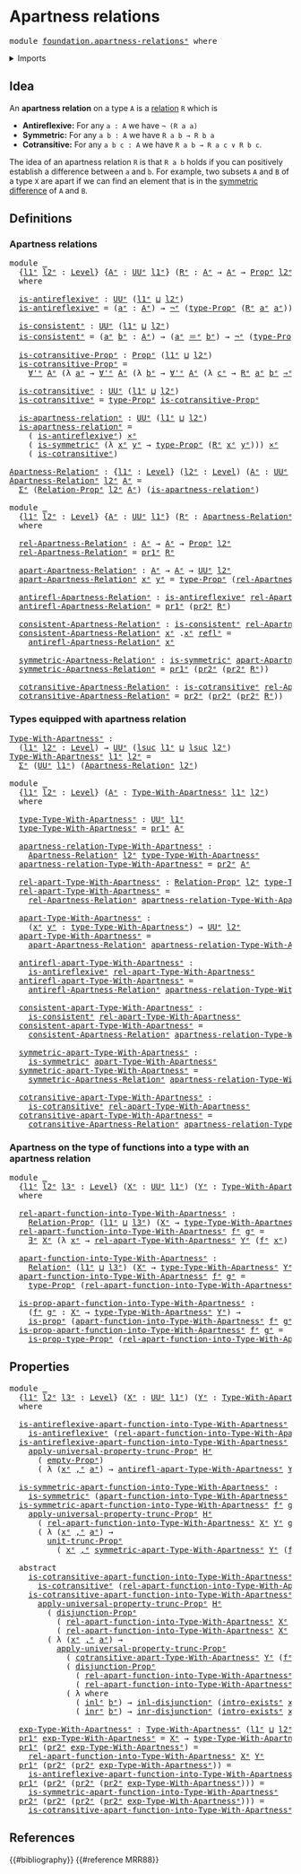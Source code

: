 # Apartness relations

<pre class="Agda"><a id="32" class="Keyword">module</a> <a id="39" href="foundation.apartness-relations%25E1%25B5%2589.html" class="Module">foundation.apartness-relationsᵉ</a> <a id="71" class="Keyword">where</a>
</pre>
<details><summary>Imports</summary>

<pre class="Agda"><a id="127" class="Keyword">open</a> <a id="132" class="Keyword">import</a> <a id="139" href="foundation.binary-relations%25E1%25B5%2589.html" class="Module">foundation.binary-relationsᵉ</a>
<a id="168" class="Keyword">open</a> <a id="173" class="Keyword">import</a> <a id="180" href="foundation.dependent-pair-types%25E1%25B5%2589.html" class="Module">foundation.dependent-pair-typesᵉ</a>
<a id="213" class="Keyword">open</a> <a id="218" class="Keyword">import</a> <a id="225" href="foundation.disjunction%25E1%25B5%2589.html" class="Module">foundation.disjunctionᵉ</a>
<a id="249" class="Keyword">open</a> <a id="254" class="Keyword">import</a> <a id="261" href="foundation.existential-quantification%25E1%25B5%2589.html" class="Module">foundation.existential-quantificationᵉ</a>
<a id="300" class="Keyword">open</a> <a id="305" class="Keyword">import</a> <a id="312" href="foundation.propositional-truncations%25E1%25B5%2589.html" class="Module">foundation.propositional-truncationsᵉ</a>
<a id="350" class="Keyword">open</a> <a id="355" class="Keyword">import</a> <a id="362" href="foundation.universal-quantification%25E1%25B5%2589.html" class="Module">foundation.universal-quantificationᵉ</a>
<a id="399" class="Keyword">open</a> <a id="404" class="Keyword">import</a> <a id="411" href="foundation.universe-levels%25E1%25B5%2589.html" class="Module">foundation.universe-levelsᵉ</a>

<a id="440" class="Keyword">open</a> <a id="445" class="Keyword">import</a> <a id="452" href="foundation-core.cartesian-product-types%25E1%25B5%2589.html" class="Module">foundation-core.cartesian-product-typesᵉ</a>
<a id="493" class="Keyword">open</a> <a id="498" class="Keyword">import</a> <a id="505" href="foundation-core.coproduct-types%25E1%25B5%2589.html" class="Module">foundation-core.coproduct-typesᵉ</a>
<a id="538" class="Keyword">open</a> <a id="543" class="Keyword">import</a> <a id="550" href="foundation-core.empty-types%25E1%25B5%2589.html" class="Module">foundation-core.empty-typesᵉ</a>
<a id="579" class="Keyword">open</a> <a id="584" class="Keyword">import</a> <a id="591" href="foundation-core.identity-types%25E1%25B5%2589.html" class="Module">foundation-core.identity-typesᵉ</a>
<a id="623" class="Keyword">open</a> <a id="628" class="Keyword">import</a> <a id="635" href="foundation-core.negation%25E1%25B5%2589.html" class="Module">foundation-core.negationᵉ</a>
<a id="661" class="Keyword">open</a> <a id="666" class="Keyword">import</a> <a id="673" href="foundation-core.propositions%25E1%25B5%2589.html" class="Module">foundation-core.propositionsᵉ</a>
</pre>
</details>

## Idea

An **apartness relation** on a type `A` is a
[relation](foundation.binary-relations.md) `R` which is

- **Antireflexive:** For any `a : A` we have `¬ (R a a)`
- **Symmetric:** For any `a b : A` we have `R a b → R b a`
- **Cotransitive:** For any `a b c : A` we have `R a b → R a c ∨ R b c`.

The idea of an apartness relation `R` is that `R a b` holds if you can
positively establish a difference between `a` and `b`. For example, two subsets
`A` and `B` of a type `X` are apart if we can find an element that is in the
[symmetric difference](foundation.symmetric-difference.md) of `A` and `B`.

## Definitions

### Apartness relations

<pre class="Agda"><a id="1374" class="Keyword">module</a> <a id="1381" href="foundation.apartness-relations%25E1%25B5%2589.html#1381" class="Module">_</a>
  <a id="1385" class="Symbol">{</a><a id="1386" href="foundation.apartness-relations%25E1%25B5%2589.html#1386" class="Bound">l1ᵉ</a> <a id="1390" href="foundation.apartness-relations%25E1%25B5%2589.html#1390" class="Bound">l2ᵉ</a> <a id="1394" class="Symbol">:</a> <a id="1396" href="Agda.Primitive.html#742" class="Postulate">Level</a><a id="1401" class="Symbol">}</a> <a id="1403" class="Symbol">{</a><a id="1404" href="foundation.apartness-relations%25E1%25B5%2589.html#1404" class="Bound">Aᵉ</a> <a id="1407" class="Symbol">:</a> <a id="1409" href="Agda.Primitive.html#429" class="Primitive">UUᵉ</a> <a id="1413" href="foundation.apartness-relations%25E1%25B5%2589.html#1386" class="Bound">l1ᵉ</a><a id="1416" class="Symbol">}</a> <a id="1418" class="Symbol">(</a><a id="1419" href="foundation.apartness-relations%25E1%25B5%2589.html#1419" class="Bound">Rᵉ</a> <a id="1422" class="Symbol">:</a> <a id="1424" href="foundation.apartness-relations%25E1%25B5%2589.html#1404" class="Bound">Aᵉ</a> <a id="1427" class="Symbol">→</a> <a id="1429" href="foundation.apartness-relations%25E1%25B5%2589.html#1404" class="Bound">Aᵉ</a> <a id="1432" class="Symbol">→</a> <a id="1434" href="foundation-core.propositions%25E1%25B5%2589.html#1181" class="Function">Propᵉ</a> <a id="1440" href="foundation.apartness-relations%25E1%25B5%2589.html#1390" class="Bound">l2ᵉ</a><a id="1443" class="Symbol">)</a>
  <a id="1447" class="Keyword">where</a>

  <a id="1456" href="foundation.apartness-relations%25E1%25B5%2589.html#1456" class="Function">is-antireflexiveᵉ</a> <a id="1474" class="Symbol">:</a> <a id="1476" href="Agda.Primitive.html#429" class="Primitive">UUᵉ</a> <a id="1480" class="Symbol">(</a><a id="1481" href="foundation.apartness-relations%25E1%25B5%2589.html#1386" class="Bound">l1ᵉ</a> <a id="1485" href="Agda.Primitive.html#961" class="Primitive Operator">⊔</a> <a id="1487" href="foundation.apartness-relations%25E1%25B5%2589.html#1390" class="Bound">l2ᵉ</a><a id="1490" class="Symbol">)</a>
  <a id="1494" href="foundation.apartness-relations%25E1%25B5%2589.html#1456" class="Function">is-antireflexiveᵉ</a> <a id="1512" class="Symbol">=</a> <a id="1514" class="Symbol">(</a><a id="1515" href="foundation.apartness-relations%25E1%25B5%2589.html#1515" class="Bound">aᵉ</a> <a id="1518" class="Symbol">:</a> <a id="1520" href="foundation.apartness-relations%25E1%25B5%2589.html#1404" class="Bound">Aᵉ</a><a id="1522" class="Symbol">)</a> <a id="1524" class="Symbol">→</a> <a id="1526" href="foundation-core.negation%25E1%25B5%2589.html#599" class="Function Operator">¬ᵉ</a> <a id="1529" class="Symbol">(</a><a id="1530" href="foundation-core.propositions%25E1%25B5%2589.html#1288" class="Function">type-Propᵉ</a> <a id="1541" class="Symbol">(</a><a id="1542" href="foundation.apartness-relations%25E1%25B5%2589.html#1419" class="Bound">Rᵉ</a> <a id="1545" href="foundation.apartness-relations%25E1%25B5%2589.html#1515" class="Bound">aᵉ</a> <a id="1548" href="foundation.apartness-relations%25E1%25B5%2589.html#1515" class="Bound">aᵉ</a><a id="1550" class="Symbol">))</a>

  <a id="1556" href="foundation.apartness-relations%25E1%25B5%2589.html#1556" class="Function">is-consistentᵉ</a> <a id="1571" class="Symbol">:</a> <a id="1573" href="Agda.Primitive.html#429" class="Primitive">UUᵉ</a> <a id="1577" class="Symbol">(</a><a id="1578" href="foundation.apartness-relations%25E1%25B5%2589.html#1386" class="Bound">l1ᵉ</a> <a id="1582" href="Agda.Primitive.html#961" class="Primitive Operator">⊔</a> <a id="1584" href="foundation.apartness-relations%25E1%25B5%2589.html#1390" class="Bound">l2ᵉ</a><a id="1587" class="Symbol">)</a>
  <a id="1591" href="foundation.apartness-relations%25E1%25B5%2589.html#1556" class="Function">is-consistentᵉ</a> <a id="1606" class="Symbol">=</a> <a id="1608" class="Symbol">(</a><a id="1609" href="foundation.apartness-relations%25E1%25B5%2589.html#1609" class="Bound">aᵉ</a> <a id="1612" href="foundation.apartness-relations%25E1%25B5%2589.html#1612" class="Bound">bᵉ</a> <a id="1615" class="Symbol">:</a> <a id="1617" href="foundation.apartness-relations%25E1%25B5%2589.html#1404" class="Bound">Aᵉ</a><a id="1619" class="Symbol">)</a> <a id="1621" class="Symbol">→</a> <a id="1623" class="Symbol">(</a><a id="1624" href="foundation.apartness-relations%25E1%25B5%2589.html#1609" class="Bound">aᵉ</a> <a id="1627" href="foundation-core.identity-types%25E1%25B5%2589.html#2730" class="Function Operator">＝ᵉ</a> <a id="1630" href="foundation.apartness-relations%25E1%25B5%2589.html#1612" class="Bound">bᵉ</a><a id="1632" class="Symbol">)</a> <a id="1634" class="Symbol">→</a> <a id="1636" href="foundation-core.negation%25E1%25B5%2589.html#599" class="Function Operator">¬ᵉ</a> <a id="1639" class="Symbol">(</a><a id="1640" href="foundation-core.propositions%25E1%25B5%2589.html#1288" class="Function">type-Propᵉ</a> <a id="1651" class="Symbol">(</a><a id="1652" href="foundation.apartness-relations%25E1%25B5%2589.html#1419" class="Bound">Rᵉ</a> <a id="1655" href="foundation.apartness-relations%25E1%25B5%2589.html#1609" class="Bound">aᵉ</a> <a id="1658" href="foundation.apartness-relations%25E1%25B5%2589.html#1612" class="Bound">bᵉ</a><a id="1660" class="Symbol">))</a>

  <a id="1666" href="foundation.apartness-relations%25E1%25B5%2589.html#1666" class="Function">is-cotransitive-Propᵉ</a> <a id="1688" class="Symbol">:</a> <a id="1690" href="foundation-core.propositions%25E1%25B5%2589.html#1181" class="Function">Propᵉ</a> <a id="1696" class="Symbol">(</a><a id="1697" href="foundation.apartness-relations%25E1%25B5%2589.html#1386" class="Bound">l1ᵉ</a> <a id="1701" href="Agda.Primitive.html#961" class="Primitive Operator">⊔</a> <a id="1703" href="foundation.apartness-relations%25E1%25B5%2589.html#1390" class="Bound">l2ᵉ</a><a id="1706" class="Symbol">)</a>
  <a id="1710" href="foundation.apartness-relations%25E1%25B5%2589.html#1666" class="Function">is-cotransitive-Propᵉ</a> <a id="1732" class="Symbol">=</a>
    <a id="1738" href="foundation.universal-quantification%25E1%25B5%2589.html#2016" class="Function">∀&#39;ᵉ</a> <a id="1742" href="foundation.apartness-relations%25E1%25B5%2589.html#1404" class="Bound">Aᵉ</a> <a id="1745" class="Symbol">(λ</a> <a id="1748" href="foundation.apartness-relations%25E1%25B5%2589.html#1748" class="Bound">aᵉ</a> <a id="1751" class="Symbol">→</a> <a id="1753" href="foundation.universal-quantification%25E1%25B5%2589.html#2016" class="Function">∀&#39;ᵉ</a> <a id="1757" href="foundation.apartness-relations%25E1%25B5%2589.html#1404" class="Bound">Aᵉ</a> <a id="1760" class="Symbol">(λ</a> <a id="1763" href="foundation.apartness-relations%25E1%25B5%2589.html#1763" class="Bound">bᵉ</a> <a id="1766" class="Symbol">→</a> <a id="1768" href="foundation.universal-quantification%25E1%25B5%2589.html#2016" class="Function">∀&#39;ᵉ</a> <a id="1772" href="foundation.apartness-relations%25E1%25B5%2589.html#1404" class="Bound">Aᵉ</a> <a id="1775" class="Symbol">(λ</a> <a id="1778" href="foundation.apartness-relations%25E1%25B5%2589.html#1778" class="Bound">cᵉ</a> <a id="1781" class="Symbol">→</a> <a id="1783" href="foundation.apartness-relations%25E1%25B5%2589.html#1419" class="Bound">Rᵉ</a> <a id="1786" href="foundation.apartness-relations%25E1%25B5%2589.html#1748" class="Bound">aᵉ</a> <a id="1789" href="foundation.apartness-relations%25E1%25B5%2589.html#1763" class="Bound">bᵉ</a> <a id="1792" href="foundation-core.propositions%25E1%25B5%2589.html#8679" class="Function Operator">⇒ᵉ</a> <a id="1795" class="Symbol">(</a><a id="1796" href="foundation.apartness-relations%25E1%25B5%2589.html#1419" class="Bound">Rᵉ</a> <a id="1799" href="foundation.apartness-relations%25E1%25B5%2589.html#1748" class="Bound">aᵉ</a> <a id="1802" href="foundation.apartness-relations%25E1%25B5%2589.html#1778" class="Bound">cᵉ</a> <a id="1805" href="foundation.disjunction%25E1%25B5%2589.html#3733" class="Function Operator">∨ᵉ</a> <a id="1808" href="foundation.apartness-relations%25E1%25B5%2589.html#1419" class="Bound">Rᵉ</a> <a id="1811" href="foundation.apartness-relations%25E1%25B5%2589.html#1763" class="Bound">bᵉ</a> <a id="1814" href="foundation.apartness-relations%25E1%25B5%2589.html#1778" class="Bound">cᵉ</a><a id="1816" class="Symbol">))))</a>

  <a id="1824" href="foundation.apartness-relations%25E1%25B5%2589.html#1824" class="Function">is-cotransitiveᵉ</a> <a id="1841" class="Symbol">:</a> <a id="1843" href="Agda.Primitive.html#429" class="Primitive">UUᵉ</a> <a id="1847" class="Symbol">(</a><a id="1848" href="foundation.apartness-relations%25E1%25B5%2589.html#1386" class="Bound">l1ᵉ</a> <a id="1852" href="Agda.Primitive.html#961" class="Primitive Operator">⊔</a> <a id="1854" href="foundation.apartness-relations%25E1%25B5%2589.html#1390" class="Bound">l2ᵉ</a><a id="1857" class="Symbol">)</a>
  <a id="1861" href="foundation.apartness-relations%25E1%25B5%2589.html#1824" class="Function">is-cotransitiveᵉ</a> <a id="1878" class="Symbol">=</a> <a id="1880" href="foundation-core.propositions%25E1%25B5%2589.html#1288" class="Function">type-Propᵉ</a> <a id="1891" href="foundation.apartness-relations%25E1%25B5%2589.html#1666" class="Function">is-cotransitive-Propᵉ</a>

  <a id="1916" href="foundation.apartness-relations%25E1%25B5%2589.html#1916" class="Function">is-apartness-relationᵉ</a> <a id="1939" class="Symbol">:</a> <a id="1941" href="Agda.Primitive.html#429" class="Primitive">UUᵉ</a> <a id="1945" class="Symbol">(</a><a id="1946" href="foundation.apartness-relations%25E1%25B5%2589.html#1386" class="Bound">l1ᵉ</a> <a id="1950" href="Agda.Primitive.html#961" class="Primitive Operator">⊔</a> <a id="1952" href="foundation.apartness-relations%25E1%25B5%2589.html#1390" class="Bound">l2ᵉ</a><a id="1955" class="Symbol">)</a>
  <a id="1959" href="foundation.apartness-relations%25E1%25B5%2589.html#1916" class="Function">is-apartness-relationᵉ</a> <a id="1982" class="Symbol">=</a>
    <a id="1988" class="Symbol">(</a> <a id="1990" href="foundation.apartness-relations%25E1%25B5%2589.html#1456" class="Function">is-antireflexiveᵉ</a><a id="2007" class="Symbol">)</a> <a id="2009" href="foundation-core.cartesian-product-types%25E1%25B5%2589.html#623" class="Function Operator">×ᵉ</a>
    <a id="2016" class="Symbol">(</a> <a id="2018" href="foundation.binary-relations%25E1%25B5%2589.html#3593" class="Function">is-symmetricᵉ</a> <a id="2032" class="Symbol">(λ</a> <a id="2035" href="foundation.apartness-relations%25E1%25B5%2589.html#2035" class="Bound">xᵉ</a> <a id="2038" href="foundation.apartness-relations%25E1%25B5%2589.html#2038" class="Bound">yᵉ</a> <a id="2041" class="Symbol">→</a> <a id="2043" href="foundation-core.propositions%25E1%25B5%2589.html#1288" class="Function">type-Propᵉ</a> <a id="2054" class="Symbol">(</a><a id="2055" href="foundation.apartness-relations%25E1%25B5%2589.html#1419" class="Bound">Rᵉ</a> <a id="2058" href="foundation.apartness-relations%25E1%25B5%2589.html#2035" class="Bound">xᵉ</a> <a id="2061" href="foundation.apartness-relations%25E1%25B5%2589.html#2038" class="Bound">yᵉ</a><a id="2063" class="Symbol">)))</a> <a id="2067" href="foundation-core.cartesian-product-types%25E1%25B5%2589.html#623" class="Function Operator">×ᵉ</a>
    <a id="2074" class="Symbol">(</a> <a id="2076" href="foundation.apartness-relations%25E1%25B5%2589.html#1824" class="Function">is-cotransitiveᵉ</a><a id="2092" class="Symbol">)</a>

<a id="Apartness-Relationᵉ"></a><a id="2095" href="foundation.apartness-relations%25E1%25B5%2589.html#2095" class="Function">Apartness-Relationᵉ</a> <a id="2115" class="Symbol">:</a> <a id="2117" class="Symbol">{</a><a id="2118" href="foundation.apartness-relations%25E1%25B5%2589.html#2118" class="Bound">l1ᵉ</a> <a id="2122" class="Symbol">:</a> <a id="2124" href="Agda.Primitive.html#742" class="Postulate">Level</a><a id="2129" class="Symbol">}</a> <a id="2131" class="Symbol">(</a><a id="2132" href="foundation.apartness-relations%25E1%25B5%2589.html#2132" class="Bound">l2ᵉ</a> <a id="2136" class="Symbol">:</a> <a id="2138" href="Agda.Primitive.html#742" class="Postulate">Level</a><a id="2143" class="Symbol">)</a> <a id="2145" class="Symbol">(</a><a id="2146" href="foundation.apartness-relations%25E1%25B5%2589.html#2146" class="Bound">Aᵉ</a> <a id="2149" class="Symbol">:</a> <a id="2151" href="Agda.Primitive.html#429" class="Primitive">UUᵉ</a> <a id="2155" href="foundation.apartness-relations%25E1%25B5%2589.html#2118" class="Bound">l1ᵉ</a><a id="2158" class="Symbol">)</a> <a id="2160" class="Symbol">→</a> <a id="2162" href="Agda.Primitive.html#429" class="Primitive">UUᵉ</a> <a id="2166" class="Symbol">(</a><a id="2167" href="foundation.apartness-relations%25E1%25B5%2589.html#2118" class="Bound">l1ᵉ</a> <a id="2171" href="Agda.Primitive.html#961" class="Primitive Operator">⊔</a> <a id="2173" href="Agda.Primitive.html#931" class="Primitive">lsuc</a> <a id="2178" href="foundation.apartness-relations%25E1%25B5%2589.html#2132" class="Bound">l2ᵉ</a><a id="2181" class="Symbol">)</a>
<a id="2183" href="foundation.apartness-relations%25E1%25B5%2589.html#2095" class="Function">Apartness-Relationᵉ</a> <a id="2203" href="foundation.apartness-relations%25E1%25B5%2589.html#2203" class="Bound">l2ᵉ</a> <a id="2207" href="foundation.apartness-relations%25E1%25B5%2589.html#2207" class="Bound">Aᵉ</a> <a id="2210" class="Symbol">=</a>
  <a id="2214" href="foundation.dependent-pair-types%25E1%25B5%2589.html#585" class="Record">Σᵉ</a> <a id="2217" class="Symbol">(</a><a id="2218" href="foundation.binary-relations%25E1%25B5%2589.html#1550" class="Function">Relation-Propᵉ</a> <a id="2233" href="foundation.apartness-relations%25E1%25B5%2589.html#2203" class="Bound">l2ᵉ</a> <a id="2237" href="foundation.apartness-relations%25E1%25B5%2589.html#2207" class="Bound">Aᵉ</a><a id="2239" class="Symbol">)</a> <a id="2241" class="Symbol">(</a><a id="2242" href="foundation.apartness-relations%25E1%25B5%2589.html#1916" class="Function">is-apartness-relationᵉ</a><a id="2264" class="Symbol">)</a>

<a id="2267" class="Keyword">module</a> <a id="2274" href="foundation.apartness-relations%25E1%25B5%2589.html#2274" class="Module">_</a>
  <a id="2278" class="Symbol">{</a><a id="2279" href="foundation.apartness-relations%25E1%25B5%2589.html#2279" class="Bound">l1ᵉ</a> <a id="2283" href="foundation.apartness-relations%25E1%25B5%2589.html#2283" class="Bound">l2ᵉ</a> <a id="2287" class="Symbol">:</a> <a id="2289" href="Agda.Primitive.html#742" class="Postulate">Level</a><a id="2294" class="Symbol">}</a> <a id="2296" class="Symbol">{</a><a id="2297" href="foundation.apartness-relations%25E1%25B5%2589.html#2297" class="Bound">Aᵉ</a> <a id="2300" class="Symbol">:</a> <a id="2302" href="Agda.Primitive.html#429" class="Primitive">UUᵉ</a> <a id="2306" href="foundation.apartness-relations%25E1%25B5%2589.html#2279" class="Bound">l1ᵉ</a><a id="2309" class="Symbol">}</a> <a id="2311" class="Symbol">(</a><a id="2312" href="foundation.apartness-relations%25E1%25B5%2589.html#2312" class="Bound">Rᵉ</a> <a id="2315" class="Symbol">:</a> <a id="2317" href="foundation.apartness-relations%25E1%25B5%2589.html#2095" class="Function">Apartness-Relationᵉ</a> <a id="2337" href="foundation.apartness-relations%25E1%25B5%2589.html#2283" class="Bound">l2ᵉ</a> <a id="2341" href="foundation.apartness-relations%25E1%25B5%2589.html#2297" class="Bound">Aᵉ</a><a id="2343" class="Symbol">)</a>
  <a id="2347" class="Keyword">where</a>

  <a id="2356" href="foundation.apartness-relations%25E1%25B5%2589.html#2356" class="Function">rel-Apartness-Relationᵉ</a> <a id="2380" class="Symbol">:</a> <a id="2382" href="foundation.apartness-relations%25E1%25B5%2589.html#2297" class="Bound">Aᵉ</a> <a id="2385" class="Symbol">→</a> <a id="2387" href="foundation.apartness-relations%25E1%25B5%2589.html#2297" class="Bound">Aᵉ</a> <a id="2390" class="Symbol">→</a> <a id="2392" href="foundation-core.propositions%25E1%25B5%2589.html#1181" class="Function">Propᵉ</a> <a id="2398" href="foundation.apartness-relations%25E1%25B5%2589.html#2283" class="Bound">l2ᵉ</a>
  <a id="2404" href="foundation.apartness-relations%25E1%25B5%2589.html#2356" class="Function">rel-Apartness-Relationᵉ</a> <a id="2428" class="Symbol">=</a> <a id="2430" href="foundation.dependent-pair-types%25E1%25B5%2589.html#697" class="Field">pr1ᵉ</a> <a id="2435" href="foundation.apartness-relations%25E1%25B5%2589.html#2312" class="Bound">Rᵉ</a>

  <a id="2441" href="foundation.apartness-relations%25E1%25B5%2589.html#2441" class="Function">apart-Apartness-Relationᵉ</a> <a id="2467" class="Symbol">:</a> <a id="2469" href="foundation.apartness-relations%25E1%25B5%2589.html#2297" class="Bound">Aᵉ</a> <a id="2472" class="Symbol">→</a> <a id="2474" href="foundation.apartness-relations%25E1%25B5%2589.html#2297" class="Bound">Aᵉ</a> <a id="2477" class="Symbol">→</a> <a id="2479" href="Agda.Primitive.html#429" class="Primitive">UUᵉ</a> <a id="2483" href="foundation.apartness-relations%25E1%25B5%2589.html#2283" class="Bound">l2ᵉ</a>
  <a id="2489" href="foundation.apartness-relations%25E1%25B5%2589.html#2441" class="Function">apart-Apartness-Relationᵉ</a> <a id="2515" href="foundation.apartness-relations%25E1%25B5%2589.html#2515" class="Bound">xᵉ</a> <a id="2518" href="foundation.apartness-relations%25E1%25B5%2589.html#2518" class="Bound">yᵉ</a> <a id="2521" class="Symbol">=</a> <a id="2523" href="foundation-core.propositions%25E1%25B5%2589.html#1288" class="Function">type-Propᵉ</a> <a id="2534" class="Symbol">(</a><a id="2535" href="foundation.apartness-relations%25E1%25B5%2589.html#2356" class="Function">rel-Apartness-Relationᵉ</a> <a id="2559" href="foundation.apartness-relations%25E1%25B5%2589.html#2515" class="Bound">xᵉ</a> <a id="2562" href="foundation.apartness-relations%25E1%25B5%2589.html#2518" class="Bound">yᵉ</a><a id="2564" class="Symbol">)</a>

  <a id="2569" href="foundation.apartness-relations%25E1%25B5%2589.html#2569" class="Function">antirefl-Apartness-Relationᵉ</a> <a id="2598" class="Symbol">:</a> <a id="2600" href="foundation.apartness-relations%25E1%25B5%2589.html#1456" class="Function">is-antireflexiveᵉ</a> <a id="2618" href="foundation.apartness-relations%25E1%25B5%2589.html#2356" class="Function">rel-Apartness-Relationᵉ</a>
  <a id="2644" href="foundation.apartness-relations%25E1%25B5%2589.html#2569" class="Function">antirefl-Apartness-Relationᵉ</a> <a id="2673" class="Symbol">=</a> <a id="2675" href="foundation.dependent-pair-types%25E1%25B5%2589.html#697" class="Field">pr1ᵉ</a> <a id="2680" class="Symbol">(</a><a id="2681" href="foundation.dependent-pair-types%25E1%25B5%2589.html#711" class="Field">pr2ᵉ</a> <a id="2686" href="foundation.apartness-relations%25E1%25B5%2589.html#2312" class="Bound">Rᵉ</a><a id="2688" class="Symbol">)</a>

  <a id="2693" href="foundation.apartness-relations%25E1%25B5%2589.html#2693" class="Function">consistent-Apartness-Relationᵉ</a> <a id="2724" class="Symbol">:</a> <a id="2726" href="foundation.apartness-relations%25E1%25B5%2589.html#1556" class="Function">is-consistentᵉ</a> <a id="2741" href="foundation.apartness-relations%25E1%25B5%2589.html#2356" class="Function">rel-Apartness-Relationᵉ</a>
  <a id="2767" href="foundation.apartness-relations%25E1%25B5%2589.html#2693" class="Function">consistent-Apartness-Relationᵉ</a> <a id="2798" href="foundation.apartness-relations%25E1%25B5%2589.html#2798" class="Bound">xᵉ</a> <a id="2801" class="DottedPattern Symbol">.</a><a id="2802" href="foundation.apartness-relations%25E1%25B5%2589.html#2798" class="DottedPattern Bound">xᵉ</a> <a id="2805" href="foundation-core.identity-types%25E1%25B5%2589.html#2694" class="InductiveConstructor">reflᵉ</a> <a id="2811" class="Symbol">=</a>
    <a id="2817" href="foundation.apartness-relations%25E1%25B5%2589.html#2569" class="Function">antirefl-Apartness-Relationᵉ</a> <a id="2846" href="foundation.apartness-relations%25E1%25B5%2589.html#2798" class="Bound">xᵉ</a>

  <a id="2852" href="foundation.apartness-relations%25E1%25B5%2589.html#2852" class="Function">symmetric-Apartness-Relationᵉ</a> <a id="2882" class="Symbol">:</a> <a id="2884" href="foundation.binary-relations%25E1%25B5%2589.html#3593" class="Function">is-symmetricᵉ</a> <a id="2898" href="foundation.apartness-relations%25E1%25B5%2589.html#2441" class="Function">apart-Apartness-Relationᵉ</a>
  <a id="2926" href="foundation.apartness-relations%25E1%25B5%2589.html#2852" class="Function">symmetric-Apartness-Relationᵉ</a> <a id="2956" class="Symbol">=</a> <a id="2958" href="foundation.dependent-pair-types%25E1%25B5%2589.html#697" class="Field">pr1ᵉ</a> <a id="2963" class="Symbol">(</a><a id="2964" href="foundation.dependent-pair-types%25E1%25B5%2589.html#711" class="Field">pr2ᵉ</a> <a id="2969" class="Symbol">(</a><a id="2970" href="foundation.dependent-pair-types%25E1%25B5%2589.html#711" class="Field">pr2ᵉ</a> <a id="2975" href="foundation.apartness-relations%25E1%25B5%2589.html#2312" class="Bound">Rᵉ</a><a id="2977" class="Symbol">))</a>

  <a id="2983" href="foundation.apartness-relations%25E1%25B5%2589.html#2983" class="Function">cotransitive-Apartness-Relationᵉ</a> <a id="3016" class="Symbol">:</a> <a id="3018" href="foundation.apartness-relations%25E1%25B5%2589.html#1824" class="Function">is-cotransitiveᵉ</a> <a id="3035" href="foundation.apartness-relations%25E1%25B5%2589.html#2356" class="Function">rel-Apartness-Relationᵉ</a>
  <a id="3061" href="foundation.apartness-relations%25E1%25B5%2589.html#2983" class="Function">cotransitive-Apartness-Relationᵉ</a> <a id="3094" class="Symbol">=</a> <a id="3096" href="foundation.dependent-pair-types%25E1%25B5%2589.html#711" class="Field">pr2ᵉ</a> <a id="3101" class="Symbol">(</a><a id="3102" href="foundation.dependent-pair-types%25E1%25B5%2589.html#711" class="Field">pr2ᵉ</a> <a id="3107" class="Symbol">(</a><a id="3108" href="foundation.dependent-pair-types%25E1%25B5%2589.html#711" class="Field">pr2ᵉ</a> <a id="3113" href="foundation.apartness-relations%25E1%25B5%2589.html#2312" class="Bound">Rᵉ</a><a id="3115" class="Symbol">))</a>
</pre>
### Types equipped with apartness relation

<pre class="Agda"><a id="Type-With-Apartnessᵉ"></a><a id="3175" href="foundation.apartness-relations%25E1%25B5%2589.html#3175" class="Function">Type-With-Apartnessᵉ</a> <a id="3196" class="Symbol">:</a>
  <a id="3200" class="Symbol">(</a><a id="3201" href="foundation.apartness-relations%25E1%25B5%2589.html#3201" class="Bound">l1ᵉ</a> <a id="3205" href="foundation.apartness-relations%25E1%25B5%2589.html#3205" class="Bound">l2ᵉ</a> <a id="3209" class="Symbol">:</a> <a id="3211" href="Agda.Primitive.html#742" class="Postulate">Level</a><a id="3216" class="Symbol">)</a> <a id="3218" class="Symbol">→</a> <a id="3220" href="Agda.Primitive.html#429" class="Primitive">UUᵉ</a> <a id="3224" class="Symbol">(</a><a id="3225" href="Agda.Primitive.html#931" class="Primitive">lsuc</a> <a id="3230" href="foundation.apartness-relations%25E1%25B5%2589.html#3201" class="Bound">l1ᵉ</a> <a id="3234" href="Agda.Primitive.html#961" class="Primitive Operator">⊔</a> <a id="3236" href="Agda.Primitive.html#931" class="Primitive">lsuc</a> <a id="3241" href="foundation.apartness-relations%25E1%25B5%2589.html#3205" class="Bound">l2ᵉ</a><a id="3244" class="Symbol">)</a>
<a id="3246" href="foundation.apartness-relations%25E1%25B5%2589.html#3175" class="Function">Type-With-Apartnessᵉ</a> <a id="3267" href="foundation.apartness-relations%25E1%25B5%2589.html#3267" class="Bound">l1ᵉ</a> <a id="3271" href="foundation.apartness-relations%25E1%25B5%2589.html#3271" class="Bound">l2ᵉ</a> <a id="3275" class="Symbol">=</a>
  <a id="3279" href="foundation.dependent-pair-types%25E1%25B5%2589.html#585" class="Record">Σᵉ</a> <a id="3282" class="Symbol">(</a><a id="3283" href="Agda.Primitive.html#429" class="Primitive">UUᵉ</a> <a id="3287" href="foundation.apartness-relations%25E1%25B5%2589.html#3267" class="Bound">l1ᵉ</a><a id="3290" class="Symbol">)</a> <a id="3292" class="Symbol">(</a><a id="3293" href="foundation.apartness-relations%25E1%25B5%2589.html#2095" class="Function">Apartness-Relationᵉ</a> <a id="3313" href="foundation.apartness-relations%25E1%25B5%2589.html#3271" class="Bound">l2ᵉ</a><a id="3316" class="Symbol">)</a>

<a id="3319" class="Keyword">module</a> <a id="3326" href="foundation.apartness-relations%25E1%25B5%2589.html#3326" class="Module">_</a>
  <a id="3330" class="Symbol">{</a><a id="3331" href="foundation.apartness-relations%25E1%25B5%2589.html#3331" class="Bound">l1ᵉ</a> <a id="3335" href="foundation.apartness-relations%25E1%25B5%2589.html#3335" class="Bound">l2ᵉ</a> <a id="3339" class="Symbol">:</a> <a id="3341" href="Agda.Primitive.html#742" class="Postulate">Level</a><a id="3346" class="Symbol">}</a> <a id="3348" class="Symbol">(</a><a id="3349" href="foundation.apartness-relations%25E1%25B5%2589.html#3349" class="Bound">Aᵉ</a> <a id="3352" class="Symbol">:</a> <a id="3354" href="foundation.apartness-relations%25E1%25B5%2589.html#3175" class="Function">Type-With-Apartnessᵉ</a> <a id="3375" href="foundation.apartness-relations%25E1%25B5%2589.html#3331" class="Bound">l1ᵉ</a> <a id="3379" href="foundation.apartness-relations%25E1%25B5%2589.html#3335" class="Bound">l2ᵉ</a><a id="3382" class="Symbol">)</a>
  <a id="3386" class="Keyword">where</a>

  <a id="3395" href="foundation.apartness-relations%25E1%25B5%2589.html#3395" class="Function">type-Type-With-Apartnessᵉ</a> <a id="3421" class="Symbol">:</a> <a id="3423" href="Agda.Primitive.html#429" class="Primitive">UUᵉ</a> <a id="3427" href="foundation.apartness-relations%25E1%25B5%2589.html#3331" class="Bound">l1ᵉ</a>
  <a id="3433" href="foundation.apartness-relations%25E1%25B5%2589.html#3395" class="Function">type-Type-With-Apartnessᵉ</a> <a id="3459" class="Symbol">=</a> <a id="3461" href="foundation.dependent-pair-types%25E1%25B5%2589.html#697" class="Field">pr1ᵉ</a> <a id="3466" href="foundation.apartness-relations%25E1%25B5%2589.html#3349" class="Bound">Aᵉ</a>

  <a id="3472" href="foundation.apartness-relations%25E1%25B5%2589.html#3472" class="Function">apartness-relation-Type-With-Apartnessᵉ</a> <a id="3512" class="Symbol">:</a>
    <a id="3518" href="foundation.apartness-relations%25E1%25B5%2589.html#2095" class="Function">Apartness-Relationᵉ</a> <a id="3538" href="foundation.apartness-relations%25E1%25B5%2589.html#3335" class="Bound">l2ᵉ</a> <a id="3542" href="foundation.apartness-relations%25E1%25B5%2589.html#3395" class="Function">type-Type-With-Apartnessᵉ</a>
  <a id="3570" href="foundation.apartness-relations%25E1%25B5%2589.html#3472" class="Function">apartness-relation-Type-With-Apartnessᵉ</a> <a id="3610" class="Symbol">=</a> <a id="3612" href="foundation.dependent-pair-types%25E1%25B5%2589.html#711" class="Field">pr2ᵉ</a> <a id="3617" href="foundation.apartness-relations%25E1%25B5%2589.html#3349" class="Bound">Aᵉ</a>

  <a id="3623" href="foundation.apartness-relations%25E1%25B5%2589.html#3623" class="Function">rel-apart-Type-With-Apartnessᵉ</a> <a id="3654" class="Symbol">:</a> <a id="3656" href="foundation.binary-relations%25E1%25B5%2589.html#1550" class="Function">Relation-Propᵉ</a> <a id="3671" href="foundation.apartness-relations%25E1%25B5%2589.html#3335" class="Bound">l2ᵉ</a> <a id="3675" href="foundation.apartness-relations%25E1%25B5%2589.html#3395" class="Function">type-Type-With-Apartnessᵉ</a>
  <a id="3703" href="foundation.apartness-relations%25E1%25B5%2589.html#3623" class="Function">rel-apart-Type-With-Apartnessᵉ</a> <a id="3734" class="Symbol">=</a>
    <a id="3740" href="foundation.apartness-relations%25E1%25B5%2589.html#2356" class="Function">rel-Apartness-Relationᵉ</a> <a id="3764" href="foundation.apartness-relations%25E1%25B5%2589.html#3472" class="Function">apartness-relation-Type-With-Apartnessᵉ</a>

  <a id="3807" href="foundation.apartness-relations%25E1%25B5%2589.html#3807" class="Function">apart-Type-With-Apartnessᵉ</a> <a id="3834" class="Symbol">:</a>
    <a id="3840" class="Symbol">(</a><a id="3841" href="foundation.apartness-relations%25E1%25B5%2589.html#3841" class="Bound">xᵉ</a> <a id="3844" href="foundation.apartness-relations%25E1%25B5%2589.html#3844" class="Bound">yᵉ</a> <a id="3847" class="Symbol">:</a> <a id="3849" href="foundation.apartness-relations%25E1%25B5%2589.html#3395" class="Function">type-Type-With-Apartnessᵉ</a><a id="3874" class="Symbol">)</a> <a id="3876" class="Symbol">→</a> <a id="3878" href="Agda.Primitive.html#429" class="Primitive">UUᵉ</a> <a id="3882" href="foundation.apartness-relations%25E1%25B5%2589.html#3335" class="Bound">l2ᵉ</a>
  <a id="3888" href="foundation.apartness-relations%25E1%25B5%2589.html#3807" class="Function">apart-Type-With-Apartnessᵉ</a> <a id="3915" class="Symbol">=</a>
    <a id="3921" href="foundation.apartness-relations%25E1%25B5%2589.html#2441" class="Function">apart-Apartness-Relationᵉ</a> <a id="3947" href="foundation.apartness-relations%25E1%25B5%2589.html#3472" class="Function">apartness-relation-Type-With-Apartnessᵉ</a>

  <a id="3990" href="foundation.apartness-relations%25E1%25B5%2589.html#3990" class="Function">antirefl-apart-Type-With-Apartnessᵉ</a> <a id="4026" class="Symbol">:</a>
    <a id="4032" href="foundation.apartness-relations%25E1%25B5%2589.html#1456" class="Function">is-antireflexiveᵉ</a> <a id="4050" href="foundation.apartness-relations%25E1%25B5%2589.html#3623" class="Function">rel-apart-Type-With-Apartnessᵉ</a>
  <a id="4083" href="foundation.apartness-relations%25E1%25B5%2589.html#3990" class="Function">antirefl-apart-Type-With-Apartnessᵉ</a> <a id="4119" class="Symbol">=</a>
    <a id="4125" href="foundation.apartness-relations%25E1%25B5%2589.html#2569" class="Function">antirefl-Apartness-Relationᵉ</a> <a id="4154" href="foundation.apartness-relations%25E1%25B5%2589.html#3472" class="Function">apartness-relation-Type-With-Apartnessᵉ</a>

  <a id="4197" href="foundation.apartness-relations%25E1%25B5%2589.html#4197" class="Function">consistent-apart-Type-With-Apartnessᵉ</a> <a id="4235" class="Symbol">:</a>
    <a id="4241" href="foundation.apartness-relations%25E1%25B5%2589.html#1556" class="Function">is-consistentᵉ</a> <a id="4256" href="foundation.apartness-relations%25E1%25B5%2589.html#3623" class="Function">rel-apart-Type-With-Apartnessᵉ</a>
  <a id="4289" href="foundation.apartness-relations%25E1%25B5%2589.html#4197" class="Function">consistent-apart-Type-With-Apartnessᵉ</a> <a id="4327" class="Symbol">=</a>
    <a id="4333" href="foundation.apartness-relations%25E1%25B5%2589.html#2693" class="Function">consistent-Apartness-Relationᵉ</a> <a id="4364" href="foundation.apartness-relations%25E1%25B5%2589.html#3472" class="Function">apartness-relation-Type-With-Apartnessᵉ</a>

  <a id="4407" href="foundation.apartness-relations%25E1%25B5%2589.html#4407" class="Function">symmetric-apart-Type-With-Apartnessᵉ</a> <a id="4444" class="Symbol">:</a>
    <a id="4450" href="foundation.binary-relations%25E1%25B5%2589.html#3593" class="Function">is-symmetricᵉ</a> <a id="4464" href="foundation.apartness-relations%25E1%25B5%2589.html#3807" class="Function">apart-Type-With-Apartnessᵉ</a>
  <a id="4493" href="foundation.apartness-relations%25E1%25B5%2589.html#4407" class="Function">symmetric-apart-Type-With-Apartnessᵉ</a> <a id="4530" class="Symbol">=</a>
    <a id="4536" href="foundation.apartness-relations%25E1%25B5%2589.html#2852" class="Function">symmetric-Apartness-Relationᵉ</a> <a id="4566" href="foundation.apartness-relations%25E1%25B5%2589.html#3472" class="Function">apartness-relation-Type-With-Apartnessᵉ</a>

  <a id="4609" href="foundation.apartness-relations%25E1%25B5%2589.html#4609" class="Function">cotransitive-apart-Type-With-Apartnessᵉ</a> <a id="4649" class="Symbol">:</a>
    <a id="4655" href="foundation.apartness-relations%25E1%25B5%2589.html#1824" class="Function">is-cotransitiveᵉ</a> <a id="4672" href="foundation.apartness-relations%25E1%25B5%2589.html#3623" class="Function">rel-apart-Type-With-Apartnessᵉ</a>
  <a id="4705" href="foundation.apartness-relations%25E1%25B5%2589.html#4609" class="Function">cotransitive-apart-Type-With-Apartnessᵉ</a> <a id="4745" class="Symbol">=</a>
    <a id="4751" href="foundation.apartness-relations%25E1%25B5%2589.html#2983" class="Function">cotransitive-Apartness-Relationᵉ</a> <a id="4784" href="foundation.apartness-relations%25E1%25B5%2589.html#3472" class="Function">apartness-relation-Type-With-Apartnessᵉ</a>
</pre>
### Apartness on the type of functions into a type with an apartness relation

<pre class="Agda"><a id="4916" class="Keyword">module</a> <a id="4923" href="foundation.apartness-relations%25E1%25B5%2589.html#4923" class="Module">_</a>
  <a id="4927" class="Symbol">{</a><a id="4928" href="foundation.apartness-relations%25E1%25B5%2589.html#4928" class="Bound">l1ᵉ</a> <a id="4932" href="foundation.apartness-relations%25E1%25B5%2589.html#4932" class="Bound">l2ᵉ</a> <a id="4936" href="foundation.apartness-relations%25E1%25B5%2589.html#4936" class="Bound">l3ᵉ</a> <a id="4940" class="Symbol">:</a> <a id="4942" href="Agda.Primitive.html#742" class="Postulate">Level</a><a id="4947" class="Symbol">}</a> <a id="4949" class="Symbol">(</a><a id="4950" href="foundation.apartness-relations%25E1%25B5%2589.html#4950" class="Bound">Xᵉ</a> <a id="4953" class="Symbol">:</a> <a id="4955" href="Agda.Primitive.html#429" class="Primitive">UUᵉ</a> <a id="4959" href="foundation.apartness-relations%25E1%25B5%2589.html#4928" class="Bound">l1ᵉ</a><a id="4962" class="Symbol">)</a> <a id="4964" class="Symbol">(</a><a id="4965" href="foundation.apartness-relations%25E1%25B5%2589.html#4965" class="Bound">Yᵉ</a> <a id="4968" class="Symbol">:</a> <a id="4970" href="foundation.apartness-relations%25E1%25B5%2589.html#3175" class="Function">Type-With-Apartnessᵉ</a> <a id="4991" href="foundation.apartness-relations%25E1%25B5%2589.html#4932" class="Bound">l2ᵉ</a> <a id="4995" href="foundation.apartness-relations%25E1%25B5%2589.html#4936" class="Bound">l3ᵉ</a><a id="4998" class="Symbol">)</a>
  <a id="5002" class="Keyword">where</a>

  <a id="5011" href="foundation.apartness-relations%25E1%25B5%2589.html#5011" class="Function">rel-apart-function-into-Type-With-Apartnessᵉ</a> <a id="5056" class="Symbol">:</a>
    <a id="5062" href="foundation.binary-relations%25E1%25B5%2589.html#1550" class="Function">Relation-Propᵉ</a> <a id="5077" class="Symbol">(</a><a id="5078" href="foundation.apartness-relations%25E1%25B5%2589.html#4928" class="Bound">l1ᵉ</a> <a id="5082" href="Agda.Primitive.html#961" class="Primitive Operator">⊔</a> <a id="5084" href="foundation.apartness-relations%25E1%25B5%2589.html#4936" class="Bound">l3ᵉ</a><a id="5087" class="Symbol">)</a> <a id="5089" class="Symbol">(</a><a id="5090" href="foundation.apartness-relations%25E1%25B5%2589.html#4950" class="Bound">Xᵉ</a> <a id="5093" class="Symbol">→</a> <a id="5095" href="foundation.apartness-relations%25E1%25B5%2589.html#3395" class="Function">type-Type-With-Apartnessᵉ</a> <a id="5121" href="foundation.apartness-relations%25E1%25B5%2589.html#4965" class="Bound">Yᵉ</a><a id="5123" class="Symbol">)</a>
  <a id="5127" href="foundation.apartness-relations%25E1%25B5%2589.html#5011" class="Function">rel-apart-function-into-Type-With-Apartnessᵉ</a> <a id="5172" href="foundation.apartness-relations%25E1%25B5%2589.html#5172" class="Bound">fᵉ</a> <a id="5175" href="foundation.apartness-relations%25E1%25B5%2589.html#5175" class="Bound">gᵉ</a> <a id="5178" class="Symbol">=</a>
    <a id="5184" href="foundation.existential-quantification%25E1%25B5%2589.html#4385" class="Function">∃ᵉ</a> <a id="5187" href="foundation.apartness-relations%25E1%25B5%2589.html#4950" class="Bound">Xᵉ</a> <a id="5190" class="Symbol">(λ</a> <a id="5193" href="foundation.apartness-relations%25E1%25B5%2589.html#5193" class="Bound">xᵉ</a> <a id="5196" class="Symbol">→</a> <a id="5198" href="foundation.apartness-relations%25E1%25B5%2589.html#3623" class="Function">rel-apart-Type-With-Apartnessᵉ</a> <a id="5229" href="foundation.apartness-relations%25E1%25B5%2589.html#4965" class="Bound">Yᵉ</a> <a id="5232" class="Symbol">(</a><a id="5233" href="foundation.apartness-relations%25E1%25B5%2589.html#5172" class="Bound">fᵉ</a> <a id="5236" href="foundation.apartness-relations%25E1%25B5%2589.html#5193" class="Bound">xᵉ</a><a id="5238" class="Symbol">)</a> <a id="5240" class="Symbol">(</a><a id="5241" href="foundation.apartness-relations%25E1%25B5%2589.html#5175" class="Bound">gᵉ</a> <a id="5244" href="foundation.apartness-relations%25E1%25B5%2589.html#5193" class="Bound">xᵉ</a><a id="5246" class="Symbol">))</a>

  <a id="5252" href="foundation.apartness-relations%25E1%25B5%2589.html#5252" class="Function">apart-function-into-Type-With-Apartnessᵉ</a> <a id="5293" class="Symbol">:</a>
    <a id="5299" href="foundation.binary-relations%25E1%25B5%2589.html#1217" class="Function">Relationᵉ</a> <a id="5309" class="Symbol">(</a><a id="5310" href="foundation.apartness-relations%25E1%25B5%2589.html#4928" class="Bound">l1ᵉ</a> <a id="5314" href="Agda.Primitive.html#961" class="Primitive Operator">⊔</a> <a id="5316" href="foundation.apartness-relations%25E1%25B5%2589.html#4936" class="Bound">l3ᵉ</a><a id="5319" class="Symbol">)</a> <a id="5321" class="Symbol">(</a><a id="5322" href="foundation.apartness-relations%25E1%25B5%2589.html#4950" class="Bound">Xᵉ</a> <a id="5325" class="Symbol">→</a> <a id="5327" href="foundation.apartness-relations%25E1%25B5%2589.html#3395" class="Function">type-Type-With-Apartnessᵉ</a> <a id="5353" href="foundation.apartness-relations%25E1%25B5%2589.html#4965" class="Bound">Yᵉ</a><a id="5355" class="Symbol">)</a>
  <a id="5359" href="foundation.apartness-relations%25E1%25B5%2589.html#5252" class="Function">apart-function-into-Type-With-Apartnessᵉ</a> <a id="5400" href="foundation.apartness-relations%25E1%25B5%2589.html#5400" class="Bound">fᵉ</a> <a id="5403" href="foundation.apartness-relations%25E1%25B5%2589.html#5403" class="Bound">gᵉ</a> <a id="5406" class="Symbol">=</a>
    <a id="5412" href="foundation-core.propositions%25E1%25B5%2589.html#1288" class="Function">type-Propᵉ</a> <a id="5423" class="Symbol">(</a><a id="5424" href="foundation.apartness-relations%25E1%25B5%2589.html#5011" class="Function">rel-apart-function-into-Type-With-Apartnessᵉ</a> <a id="5469" href="foundation.apartness-relations%25E1%25B5%2589.html#5400" class="Bound">fᵉ</a> <a id="5472" href="foundation.apartness-relations%25E1%25B5%2589.html#5403" class="Bound">gᵉ</a><a id="5474" class="Symbol">)</a>

  <a id="5479" href="foundation.apartness-relations%25E1%25B5%2589.html#5479" class="Function">is-prop-apart-function-into-Type-With-Apartnessᵉ</a> <a id="5528" class="Symbol">:</a>
    <a id="5534" class="Symbol">(</a><a id="5535" href="foundation.apartness-relations%25E1%25B5%2589.html#5535" class="Bound">fᵉ</a> <a id="5538" href="foundation.apartness-relations%25E1%25B5%2589.html#5538" class="Bound">gᵉ</a> <a id="5541" class="Symbol">:</a> <a id="5543" href="foundation.apartness-relations%25E1%25B5%2589.html#4950" class="Bound">Xᵉ</a> <a id="5546" class="Symbol">→</a> <a id="5548" href="foundation.apartness-relations%25E1%25B5%2589.html#3395" class="Function">type-Type-With-Apartnessᵉ</a> <a id="5574" href="foundation.apartness-relations%25E1%25B5%2589.html#4965" class="Bound">Yᵉ</a><a id="5576" class="Symbol">)</a> <a id="5578" class="Symbol">→</a>
    <a id="5584" href="foundation-core.propositions%25E1%25B5%2589.html#1041" class="Function">is-propᵉ</a> <a id="5593" class="Symbol">(</a><a id="5594" href="foundation.apartness-relations%25E1%25B5%2589.html#5252" class="Function">apart-function-into-Type-With-Apartnessᵉ</a> <a id="5635" href="foundation.apartness-relations%25E1%25B5%2589.html#5535" class="Bound">fᵉ</a> <a id="5638" href="foundation.apartness-relations%25E1%25B5%2589.html#5538" class="Bound">gᵉ</a><a id="5640" class="Symbol">)</a>
  <a id="5644" href="foundation.apartness-relations%25E1%25B5%2589.html#5479" class="Function">is-prop-apart-function-into-Type-With-Apartnessᵉ</a> <a id="5693" href="foundation.apartness-relations%25E1%25B5%2589.html#5693" class="Bound">fᵉ</a> <a id="5696" href="foundation.apartness-relations%25E1%25B5%2589.html#5696" class="Bound">gᵉ</a> <a id="5699" class="Symbol">=</a>
    <a id="5705" href="foundation-core.propositions%25E1%25B5%2589.html#1361" class="Function">is-prop-type-Propᵉ</a> <a id="5724" class="Symbol">(</a><a id="5725" href="foundation.apartness-relations%25E1%25B5%2589.html#5011" class="Function">rel-apart-function-into-Type-With-Apartnessᵉ</a> <a id="5770" href="foundation.apartness-relations%25E1%25B5%2589.html#5693" class="Bound">fᵉ</a> <a id="5773" href="foundation.apartness-relations%25E1%25B5%2589.html#5696" class="Bound">gᵉ</a><a id="5775" class="Symbol">)</a>
</pre>
## Properties

<pre class="Agda"><a id="5805" class="Keyword">module</a> <a id="5812" href="foundation.apartness-relations%25E1%25B5%2589.html#5812" class="Module">_</a>
  <a id="5816" class="Symbol">{</a><a id="5817" href="foundation.apartness-relations%25E1%25B5%2589.html#5817" class="Bound">l1ᵉ</a> <a id="5821" href="foundation.apartness-relations%25E1%25B5%2589.html#5821" class="Bound">l2ᵉ</a> <a id="5825" href="foundation.apartness-relations%25E1%25B5%2589.html#5825" class="Bound">l3ᵉ</a> <a id="5829" class="Symbol">:</a> <a id="5831" href="Agda.Primitive.html#742" class="Postulate">Level</a><a id="5836" class="Symbol">}</a> <a id="5838" class="Symbol">(</a><a id="5839" href="foundation.apartness-relations%25E1%25B5%2589.html#5839" class="Bound">Xᵉ</a> <a id="5842" class="Symbol">:</a> <a id="5844" href="Agda.Primitive.html#429" class="Primitive">UUᵉ</a> <a id="5848" href="foundation.apartness-relations%25E1%25B5%2589.html#5817" class="Bound">l1ᵉ</a><a id="5851" class="Symbol">)</a> <a id="5853" class="Symbol">(</a><a id="5854" href="foundation.apartness-relations%25E1%25B5%2589.html#5854" class="Bound">Yᵉ</a> <a id="5857" class="Symbol">:</a> <a id="5859" href="foundation.apartness-relations%25E1%25B5%2589.html#3175" class="Function">Type-With-Apartnessᵉ</a> <a id="5880" href="foundation.apartness-relations%25E1%25B5%2589.html#5821" class="Bound">l2ᵉ</a> <a id="5884" href="foundation.apartness-relations%25E1%25B5%2589.html#5825" class="Bound">l3ᵉ</a><a id="5887" class="Symbol">)</a>
  <a id="5891" class="Keyword">where</a>

  <a id="5900" href="foundation.apartness-relations%25E1%25B5%2589.html#5900" class="Function">is-antireflexive-apart-function-into-Type-With-Apartnessᵉ</a> <a id="5958" class="Symbol">:</a>
    <a id="5964" href="foundation.apartness-relations%25E1%25B5%2589.html#1456" class="Function">is-antireflexiveᵉ</a> <a id="5982" class="Symbol">(</a><a id="5983" href="foundation.apartness-relations%25E1%25B5%2589.html#5011" class="Function">rel-apart-function-into-Type-With-Apartnessᵉ</a> <a id="6028" href="foundation.apartness-relations%25E1%25B5%2589.html#5839" class="Bound">Xᵉ</a> <a id="6031" href="foundation.apartness-relations%25E1%25B5%2589.html#5854" class="Bound">Yᵉ</a><a id="6033" class="Symbol">)</a>
  <a id="6037" href="foundation.apartness-relations%25E1%25B5%2589.html#5900" class="Function">is-antireflexive-apart-function-into-Type-With-Apartnessᵉ</a> <a id="6095" href="foundation.apartness-relations%25E1%25B5%2589.html#6095" class="Bound">fᵉ</a> <a id="6098" href="foundation.apartness-relations%25E1%25B5%2589.html#6098" class="Bound">Hᵉ</a> <a id="6101" class="Symbol">=</a>
    <a id="6107" href="foundation.propositional-truncations%25E1%25B5%2589.html#6110" class="Function">apply-universal-property-trunc-Propᵉ</a> <a id="6144" href="foundation.apartness-relations%25E1%25B5%2589.html#6098" class="Bound">Hᵉ</a>
      <a id="6153" class="Symbol">(</a> <a id="6155" href="foundation-core.empty-types%25E1%25B5%2589.html#2587" class="Function">empty-Propᵉ</a><a id="6166" class="Symbol">)</a>
      <a id="6174" class="Symbol">(</a> <a id="6176" class="Symbol">λ</a> <a id="6178" class="Symbol">(</a><a id="6179" href="foundation.apartness-relations%25E1%25B5%2589.html#6179" class="Bound">xᵉ</a> <a id="6182" href="foundation.dependent-pair-types%25E1%25B5%2589.html#788" class="InductiveConstructor Operator">,ᵉ</a> <a id="6185" href="foundation.apartness-relations%25E1%25B5%2589.html#6185" class="Bound">aᵉ</a><a id="6187" class="Symbol">)</a> <a id="6189" class="Symbol">→</a> <a id="6191" href="foundation.apartness-relations%25E1%25B5%2589.html#3990" class="Function">antirefl-apart-Type-With-Apartnessᵉ</a> <a id="6227" href="foundation.apartness-relations%25E1%25B5%2589.html#5854" class="Bound">Yᵉ</a> <a id="6230" class="Symbol">(</a><a id="6231" href="foundation.apartness-relations%25E1%25B5%2589.html#6095" class="Bound">fᵉ</a> <a id="6234" href="foundation.apartness-relations%25E1%25B5%2589.html#6179" class="Bound">xᵉ</a><a id="6236" class="Symbol">)</a> <a id="6238" href="foundation.apartness-relations%25E1%25B5%2589.html#6185" class="Bound">aᵉ</a><a id="6240" class="Symbol">)</a>

  <a id="6245" href="foundation.apartness-relations%25E1%25B5%2589.html#6245" class="Function">is-symmetric-apart-function-into-Type-With-Apartnessᵉ</a> <a id="6299" class="Symbol">:</a>
    <a id="6305" href="foundation.binary-relations%25E1%25B5%2589.html#3593" class="Function">is-symmetricᵉ</a> <a id="6319" class="Symbol">(</a><a id="6320" href="foundation.apartness-relations%25E1%25B5%2589.html#5252" class="Function">apart-function-into-Type-With-Apartnessᵉ</a> <a id="6361" href="foundation.apartness-relations%25E1%25B5%2589.html#5839" class="Bound">Xᵉ</a> <a id="6364" href="foundation.apartness-relations%25E1%25B5%2589.html#5854" class="Bound">Yᵉ</a><a id="6366" class="Symbol">)</a>
  <a id="6370" href="foundation.apartness-relations%25E1%25B5%2589.html#6245" class="Function">is-symmetric-apart-function-into-Type-With-Apartnessᵉ</a> <a id="6424" href="foundation.apartness-relations%25E1%25B5%2589.html#6424" class="Bound">fᵉ</a> <a id="6427" href="foundation.apartness-relations%25E1%25B5%2589.html#6427" class="Bound">gᵉ</a> <a id="6430" href="foundation.apartness-relations%25E1%25B5%2589.html#6430" class="Bound">Hᵉ</a> <a id="6433" class="Symbol">=</a>
    <a id="6439" href="foundation.propositional-truncations%25E1%25B5%2589.html#6110" class="Function">apply-universal-property-trunc-Propᵉ</a> <a id="6476" href="foundation.apartness-relations%25E1%25B5%2589.html#6430" class="Bound">Hᵉ</a>
      <a id="6485" class="Symbol">(</a> <a id="6487" href="foundation.apartness-relations%25E1%25B5%2589.html#5011" class="Function">rel-apart-function-into-Type-With-Apartnessᵉ</a> <a id="6532" href="foundation.apartness-relations%25E1%25B5%2589.html#5839" class="Bound">Xᵉ</a> <a id="6535" href="foundation.apartness-relations%25E1%25B5%2589.html#5854" class="Bound">Yᵉ</a> <a id="6538" href="foundation.apartness-relations%25E1%25B5%2589.html#6427" class="Bound">gᵉ</a> <a id="6541" href="foundation.apartness-relations%25E1%25B5%2589.html#6424" class="Bound">fᵉ</a><a id="6543" class="Symbol">)</a>
      <a id="6551" class="Symbol">(</a> <a id="6553" class="Symbol">λ</a> <a id="6555" class="Symbol">(</a><a id="6556" href="foundation.apartness-relations%25E1%25B5%2589.html#6556" class="Bound">xᵉ</a> <a id="6559" href="foundation.dependent-pair-types%25E1%25B5%2589.html#788" class="InductiveConstructor Operator">,ᵉ</a> <a id="6562" href="foundation.apartness-relations%25E1%25B5%2589.html#6562" class="Bound">aᵉ</a><a id="6564" class="Symbol">)</a> <a id="6566" class="Symbol">→</a>
        <a id="6576" href="foundation.propositional-truncations%25E1%25B5%2589.html#1593" class="Function">unit-trunc-Propᵉ</a>
          <a id="6603" class="Symbol">(</a> <a id="6605" href="foundation.apartness-relations%25E1%25B5%2589.html#6556" class="Bound">xᵉ</a> <a id="6608" href="foundation.dependent-pair-types%25E1%25B5%2589.html#788" class="InductiveConstructor Operator">,ᵉ</a> <a id="6611" href="foundation.apartness-relations%25E1%25B5%2589.html#4407" class="Function">symmetric-apart-Type-With-Apartnessᵉ</a> <a id="6648" href="foundation.apartness-relations%25E1%25B5%2589.html#5854" class="Bound">Yᵉ</a> <a id="6651" class="Symbol">(</a><a id="6652" href="foundation.apartness-relations%25E1%25B5%2589.html#6424" class="Bound">fᵉ</a> <a id="6655" href="foundation.apartness-relations%25E1%25B5%2589.html#6556" class="Bound">xᵉ</a><a id="6657" class="Symbol">)</a> <a id="6659" class="Symbol">(</a><a id="6660" href="foundation.apartness-relations%25E1%25B5%2589.html#6427" class="Bound">gᵉ</a> <a id="6663" href="foundation.apartness-relations%25E1%25B5%2589.html#6556" class="Bound">xᵉ</a><a id="6665" class="Symbol">)</a> <a id="6667" href="foundation.apartness-relations%25E1%25B5%2589.html#6562" class="Bound">aᵉ</a><a id="6669" class="Symbol">))</a>

  <a id="6675" class="Keyword">abstract</a>
    <a id="6688" href="foundation.apartness-relations%25E1%25B5%2589.html#6688" class="Function">is-cotransitive-apart-function-into-Type-With-Apartnessᵉ</a> <a id="6745" class="Symbol">:</a>
      <a id="6753" href="foundation.apartness-relations%25E1%25B5%2589.html#1824" class="Function">is-cotransitiveᵉ</a> <a id="6770" class="Symbol">(</a><a id="6771" href="foundation.apartness-relations%25E1%25B5%2589.html#5011" class="Function">rel-apart-function-into-Type-With-Apartnessᵉ</a> <a id="6816" href="foundation.apartness-relations%25E1%25B5%2589.html#5839" class="Bound">Xᵉ</a> <a id="6819" href="foundation.apartness-relations%25E1%25B5%2589.html#5854" class="Bound">Yᵉ</a><a id="6821" class="Symbol">)</a>
    <a id="6827" href="foundation.apartness-relations%25E1%25B5%2589.html#6688" class="Function">is-cotransitive-apart-function-into-Type-With-Apartnessᵉ</a> <a id="6884" href="foundation.apartness-relations%25E1%25B5%2589.html#6884" class="Bound">fᵉ</a> <a id="6887" href="foundation.apartness-relations%25E1%25B5%2589.html#6887" class="Bound">gᵉ</a> <a id="6890" href="foundation.apartness-relations%25E1%25B5%2589.html#6890" class="Bound">hᵉ</a> <a id="6893" href="foundation.apartness-relations%25E1%25B5%2589.html#6893" class="Bound">Hᵉ</a> <a id="6896" class="Symbol">=</a>
      <a id="6904" href="foundation.propositional-truncations%25E1%25B5%2589.html#6110" class="Function">apply-universal-property-trunc-Propᵉ</a> <a id="6941" href="foundation.apartness-relations%25E1%25B5%2589.html#6893" class="Bound">Hᵉ</a>
        <a id="6952" class="Symbol">(</a> <a id="6954" href="foundation.disjunction%25E1%25B5%2589.html#3353" class="Function">disjunction-Propᵉ</a>
          <a id="6982" class="Symbol">(</a> <a id="6984" href="foundation.apartness-relations%25E1%25B5%2589.html#5011" class="Function">rel-apart-function-into-Type-With-Apartnessᵉ</a> <a id="7029" href="foundation.apartness-relations%25E1%25B5%2589.html#5839" class="Bound">Xᵉ</a> <a id="7032" href="foundation.apartness-relations%25E1%25B5%2589.html#5854" class="Bound">Yᵉ</a> <a id="7035" href="foundation.apartness-relations%25E1%25B5%2589.html#6884" class="Bound">fᵉ</a> <a id="7038" href="foundation.apartness-relations%25E1%25B5%2589.html#6890" class="Bound">hᵉ</a><a id="7040" class="Symbol">)</a>
          <a id="7052" class="Symbol">(</a> <a id="7054" href="foundation.apartness-relations%25E1%25B5%2589.html#5011" class="Function">rel-apart-function-into-Type-With-Apartnessᵉ</a> <a id="7099" href="foundation.apartness-relations%25E1%25B5%2589.html#5839" class="Bound">Xᵉ</a> <a id="7102" href="foundation.apartness-relations%25E1%25B5%2589.html#5854" class="Bound">Yᵉ</a> <a id="7105" href="foundation.apartness-relations%25E1%25B5%2589.html#6887" class="Bound">gᵉ</a> <a id="7108" href="foundation.apartness-relations%25E1%25B5%2589.html#6890" class="Bound">hᵉ</a><a id="7110" class="Symbol">))</a>
        <a id="7121" class="Symbol">(</a> <a id="7123" class="Symbol">λ</a> <a id="7125" class="Symbol">(</a><a id="7126" href="foundation.apartness-relations%25E1%25B5%2589.html#7126" class="Bound">xᵉ</a> <a id="7129" href="foundation.dependent-pair-types%25E1%25B5%2589.html#788" class="InductiveConstructor Operator">,ᵉ</a> <a id="7132" href="foundation.apartness-relations%25E1%25B5%2589.html#7132" class="Bound">aᵉ</a><a id="7134" class="Symbol">)</a> <a id="7136" class="Symbol">→</a>
          <a id="7148" href="foundation.propositional-truncations%25E1%25B5%2589.html#6110" class="Function">apply-universal-property-trunc-Propᵉ</a>
            <a id="7197" class="Symbol">(</a> <a id="7199" href="foundation.apartness-relations%25E1%25B5%2589.html#4609" class="Function">cotransitive-apart-Type-With-Apartnessᵉ</a> <a id="7239" href="foundation.apartness-relations%25E1%25B5%2589.html#5854" class="Bound">Yᵉ</a> <a id="7242" class="Symbol">(</a><a id="7243" href="foundation.apartness-relations%25E1%25B5%2589.html#6884" class="Bound">fᵉ</a> <a id="7246" href="foundation.apartness-relations%25E1%25B5%2589.html#7126" class="Bound">xᵉ</a><a id="7248" class="Symbol">)</a> <a id="7250" class="Symbol">(</a><a id="7251" href="foundation.apartness-relations%25E1%25B5%2589.html#6887" class="Bound">gᵉ</a> <a id="7254" href="foundation.apartness-relations%25E1%25B5%2589.html#7126" class="Bound">xᵉ</a><a id="7256" class="Symbol">)</a> <a id="7258" class="Symbol">(</a><a id="7259" href="foundation.apartness-relations%25E1%25B5%2589.html#6890" class="Bound">hᵉ</a> <a id="7262" href="foundation.apartness-relations%25E1%25B5%2589.html#7126" class="Bound">xᵉ</a><a id="7264" class="Symbol">)</a> <a id="7266" href="foundation.apartness-relations%25E1%25B5%2589.html#7132" class="Bound">aᵉ</a><a id="7268" class="Symbol">)</a>
            <a id="7282" class="Symbol">(</a> <a id="7284" href="foundation.disjunction%25E1%25B5%2589.html#3353" class="Function">disjunction-Propᵉ</a>
              <a id="7316" class="Symbol">(</a> <a id="7318" href="foundation.apartness-relations%25E1%25B5%2589.html#5011" class="Function">rel-apart-function-into-Type-With-Apartnessᵉ</a> <a id="7363" href="foundation.apartness-relations%25E1%25B5%2589.html#5839" class="Bound">Xᵉ</a> <a id="7366" href="foundation.apartness-relations%25E1%25B5%2589.html#5854" class="Bound">Yᵉ</a> <a id="7369" href="foundation.apartness-relations%25E1%25B5%2589.html#6884" class="Bound">fᵉ</a> <a id="7372" href="foundation.apartness-relations%25E1%25B5%2589.html#6890" class="Bound">hᵉ</a><a id="7374" class="Symbol">)</a>
              <a id="7390" class="Symbol">(</a> <a id="7392" href="foundation.apartness-relations%25E1%25B5%2589.html#5011" class="Function">rel-apart-function-into-Type-With-Apartnessᵉ</a> <a id="7437" href="foundation.apartness-relations%25E1%25B5%2589.html#5839" class="Bound">Xᵉ</a> <a id="7440" href="foundation.apartness-relations%25E1%25B5%2589.html#5854" class="Bound">Yᵉ</a> <a id="7443" href="foundation.apartness-relations%25E1%25B5%2589.html#6887" class="Bound">gᵉ</a> <a id="7446" href="foundation.apartness-relations%25E1%25B5%2589.html#6890" class="Bound">hᵉ</a><a id="7448" class="Symbol">))</a>
            <a id="7463" class="Symbol">(</a> <a id="7465" class="Symbol">λ</a> <a id="7467" class="Keyword">where</a>
              <a id="7487" class="Symbol">(</a> <a id="7489" href="foundation-core.coproduct-types%25E1%25B5%2589.html#473" class="InductiveConstructor">inlᵉ</a> <a id="7494" href="foundation.apartness-relations%25E1%25B5%2589.html#7494" class="Bound">bᵉ</a><a id="7496" class="Symbol">)</a> <a id="7498" class="Symbol">→</a> <a id="7500" href="foundation.disjunction%25E1%25B5%2589.html#4127" class="Function">inl-disjunctionᵉ</a> <a id="7517" class="Symbol">(</a><a id="7518" href="foundation.existential-quantification%25E1%25B5%2589.html#4574" class="Function">intro-existsᵉ</a> <a id="7532" href="foundation.apartness-relations%25E1%25B5%2589.html#7126" class="Bound">xᵉ</a> <a id="7535" href="foundation.apartness-relations%25E1%25B5%2589.html#7494" class="Bound">bᵉ</a><a id="7537" class="Symbol">)</a>
              <a id="7553" class="Symbol">(</a> <a id="7555" href="foundation-core.coproduct-types%25E1%25B5%2589.html#496" class="InductiveConstructor">inrᵉ</a> <a id="7560" href="foundation.apartness-relations%25E1%25B5%2589.html#7560" class="Bound">bᵉ</a><a id="7562" class="Symbol">)</a> <a id="7564" class="Symbol">→</a> <a id="7566" href="foundation.disjunction%25E1%25B5%2589.html#4224" class="Function">inr-disjunctionᵉ</a> <a id="7583" class="Symbol">(</a><a id="7584" href="foundation.existential-quantification%25E1%25B5%2589.html#4574" class="Function">intro-existsᵉ</a> <a id="7598" href="foundation.apartness-relations%25E1%25B5%2589.html#7126" class="Bound">xᵉ</a> <a id="7601" href="foundation.apartness-relations%25E1%25B5%2589.html#7560" class="Bound">bᵉ</a><a id="7603" class="Symbol">)))</a>

  <a id="7610" href="foundation.apartness-relations%25E1%25B5%2589.html#7610" class="Function">exp-Type-With-Apartnessᵉ</a> <a id="7635" class="Symbol">:</a> <a id="7637" href="foundation.apartness-relations%25E1%25B5%2589.html#3175" class="Function">Type-With-Apartnessᵉ</a> <a id="7658" class="Symbol">(</a><a id="7659" href="foundation.apartness-relations%25E1%25B5%2589.html#5817" class="Bound">l1ᵉ</a> <a id="7663" href="Agda.Primitive.html#961" class="Primitive Operator">⊔</a> <a id="7665" href="foundation.apartness-relations%25E1%25B5%2589.html#5821" class="Bound">l2ᵉ</a><a id="7668" class="Symbol">)</a> <a id="7670" class="Symbol">(</a><a id="7671" href="foundation.apartness-relations%25E1%25B5%2589.html#5817" class="Bound">l1ᵉ</a> <a id="7675" href="Agda.Primitive.html#961" class="Primitive Operator">⊔</a> <a id="7677" href="foundation.apartness-relations%25E1%25B5%2589.html#5825" class="Bound">l3ᵉ</a><a id="7680" class="Symbol">)</a>
  <a id="7684" href="foundation.dependent-pair-types%25E1%25B5%2589.html#697" class="Field">pr1ᵉ</a> <a id="7689" href="foundation.apartness-relations%25E1%25B5%2589.html#7610" class="Function">exp-Type-With-Apartnessᵉ</a> <a id="7714" class="Symbol">=</a> <a id="7716" href="foundation.apartness-relations%25E1%25B5%2589.html#5839" class="Bound">Xᵉ</a> <a id="7719" class="Symbol">→</a> <a id="7721" href="foundation.apartness-relations%25E1%25B5%2589.html#3395" class="Function">type-Type-With-Apartnessᵉ</a> <a id="7747" href="foundation.apartness-relations%25E1%25B5%2589.html#5854" class="Bound">Yᵉ</a>
  <a id="7752" href="foundation.dependent-pair-types%25E1%25B5%2589.html#697" class="Field">pr1ᵉ</a> <a id="7757" class="Symbol">(</a><a id="7758" href="foundation.dependent-pair-types%25E1%25B5%2589.html#711" class="Field">pr2ᵉ</a> <a id="7763" href="foundation.apartness-relations%25E1%25B5%2589.html#7610" class="Function">exp-Type-With-Apartnessᵉ</a><a id="7787" class="Symbol">)</a> <a id="7789" class="Symbol">=</a>
    <a id="7795" href="foundation.apartness-relations%25E1%25B5%2589.html#5011" class="Function">rel-apart-function-into-Type-With-Apartnessᵉ</a> <a id="7840" href="foundation.apartness-relations%25E1%25B5%2589.html#5839" class="Bound">Xᵉ</a> <a id="7843" href="foundation.apartness-relations%25E1%25B5%2589.html#5854" class="Bound">Yᵉ</a>
  <a id="7848" href="foundation.dependent-pair-types%25E1%25B5%2589.html#697" class="Field">pr1ᵉ</a> <a id="7853" class="Symbol">(</a><a id="7854" href="foundation.dependent-pair-types%25E1%25B5%2589.html#711" class="Field">pr2ᵉ</a> <a id="7859" class="Symbol">(</a><a id="7860" href="foundation.dependent-pair-types%25E1%25B5%2589.html#711" class="Field">pr2ᵉ</a> <a id="7865" href="foundation.apartness-relations%25E1%25B5%2589.html#7610" class="Function">exp-Type-With-Apartnessᵉ</a><a id="7889" class="Symbol">))</a> <a id="7892" class="Symbol">=</a>
    <a id="7898" href="foundation.apartness-relations%25E1%25B5%2589.html#5900" class="Function">is-antireflexive-apart-function-into-Type-With-Apartnessᵉ</a>
  <a id="7958" href="foundation.dependent-pair-types%25E1%25B5%2589.html#697" class="Field">pr1ᵉ</a> <a id="7963" class="Symbol">(</a><a id="7964" href="foundation.dependent-pair-types%25E1%25B5%2589.html#711" class="Field">pr2ᵉ</a> <a id="7969" class="Symbol">(</a><a id="7970" href="foundation.dependent-pair-types%25E1%25B5%2589.html#711" class="Field">pr2ᵉ</a> <a id="7975" class="Symbol">(</a><a id="7976" href="foundation.dependent-pair-types%25E1%25B5%2589.html#711" class="Field">pr2ᵉ</a> <a id="7981" href="foundation.apartness-relations%25E1%25B5%2589.html#7610" class="Function">exp-Type-With-Apartnessᵉ</a><a id="8005" class="Symbol">)))</a> <a id="8009" class="Symbol">=</a>
    <a id="8015" href="foundation.apartness-relations%25E1%25B5%2589.html#6245" class="Function">is-symmetric-apart-function-into-Type-With-Apartnessᵉ</a>
  <a id="8071" href="foundation.dependent-pair-types%25E1%25B5%2589.html#711" class="Field">pr2ᵉ</a> <a id="8076" class="Symbol">(</a><a id="8077" href="foundation.dependent-pair-types%25E1%25B5%2589.html#711" class="Field">pr2ᵉ</a> <a id="8082" class="Symbol">(</a><a id="8083" href="foundation.dependent-pair-types%25E1%25B5%2589.html#711" class="Field">pr2ᵉ</a> <a id="8088" class="Symbol">(</a><a id="8089" href="foundation.dependent-pair-types%25E1%25B5%2589.html#711" class="Field">pr2ᵉ</a> <a id="8094" href="foundation.apartness-relations%25E1%25B5%2589.html#7610" class="Function">exp-Type-With-Apartnessᵉ</a><a id="8118" class="Symbol">)))</a> <a id="8122" class="Symbol">=</a>
    <a id="8128" href="foundation.apartness-relations%25E1%25B5%2589.html#6688" class="Function">is-cotransitive-apart-function-into-Type-With-Apartnessᵉ</a>
</pre>
## References

{{#bibliography}} {{#reference MRR88}}